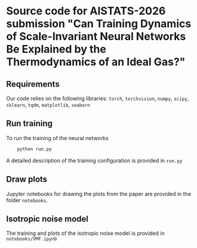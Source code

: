 # Source code for AISTATS-2026 submission "Can Training Dynamics of Scale-Invariant Neural Networks Be Explained by the Thermodynamics of an Ideal Gas?"

## Requirements

Our code relies on the following libraries:
`torch`, `torchvision`, `numpy`, `scipy`, `sklearn`,
`tqdm`, `matplotlib`, `seaborn`

## Run training 

To run the training of the neural networks
```bash
    python run.py
```
A detailed description of the training configuration is provided in `run.py`

## Draw plots
Jupyter notebooks for drawing the plots from the paper are provided in the folder
`notebooks`.

## Isotropic noise model
The training and plots of the isotropic noise model
is provided in `notebooks/VMF.ipynb`
